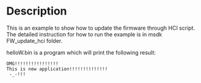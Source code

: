 # Description

This is an example to show how to update the firmware through HCI script. The detailed instruction for how to run the example is in msdk FW_update_hci folder. 

helloW.bin is a program which will print the following result: 
```
OMG!!!!!!!!!!!!!!!!
This is new application!!!!!!!!!!!!!!
 -_-!!!
```
